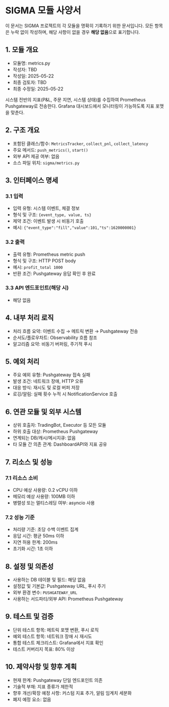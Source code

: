 # SIGMA 모듈 사양서

이 문서는 SIGMA 프로젝트의 각 모듈을 명확히 기록하기 위한 문서입니다. 모든 항목은 누락 없이 작성하며, 해당 사항이 없을 경우 **해당 없음**으로 표기합니다.

## 1. 모듈 개요
* 모듈명: metrics.py
* 작성자: TBD
* 작성일: 2025-05-22
* 최종 검토자: TBD
* 최종 수정일: 2025-05-22

시스템 전반의 지표(P&L, 주문 지연, 시스템 상태)를 수집하여 Prometheus Pushgateway로 전송한다. Grafana 대시보드에서 모니터링이 가능하도록 지표 포맷을 맞춘다.

## 2. 구조 개요
* 포함된 클래스/함수: `MetricsTracker`, `collect_pnl`, `collect_latency`
* 주요 메서드: `push_metrics()`, `start()`
* 외부 API 제공 여부: 없음
* 소스 파일 위치: `sigma/metrics.py`

## 3. 인터페이스 명세
### 3.1 입력
* 입력 유형: 시스템 이벤트, 체결 정보
* 형식 및 구조: `{event_type, value, ts}`
* 제약 조건: 이벤트 발생 시 비동기 호출
* 예시: `{"event_type":"fill","value":101,"ts":1620000001}`

### 3.2 출력
* 출력 유형: Prometheus metric push
* 형식 및 구조: HTTP POST body
* 예시: `profit_total 1000`
* 반환 조건: Pushgateway 응답 확인 후 완료

### 3.3 API 엔드포인트(해당 시)
* 해당 없음

## 4. 내부 처리 로직
* 처리 흐름 요약: 이벤트 수집 → 메트릭 변환 → Pushgateway 전송
* 순서도/플로우차트: Observability 흐름 참조
* 알고리즘 요약: 비동기 버퍼링, 주기적 푸시

## 5. 예외 처리
* 주요 예외 유형: Pushgateway 접속 실패
* 발생 조건: 네트워크 장애, HTTP 오류
* 대응 방식: 재시도 및 로컬 버퍼 저장
* 로깅/알림: 실패 횟수 누적 시 NotificationService 호출

## 6. 연관 모듈 및 외부 시스템
* 상위 호출자: TradingBot, Executor 등 모든 모듈
* 하위 호출 대상: Prometheus Pushgateway
* 연계되는 DB/캐시/메시지큐: 없음
* 타 모듈 간 의존 관계: DashboardAPI와 지표 공유

## 7. 리소스 및 성능
### 7.1 리소스 소비
* CPU 예상 사용량: 0.2 vCPU 이하
* 메모리 예상 사용량: 100MB 이하
* 병렬성 또는 멀티스레딩 여부: asyncio 사용

### 7.2 성능 기준
* 처리량 기준: 초당 수백 이벤트 집계
* 응답 시간: 평균 50ms 이하
* 지연 허용 한계: 200ms
* 초기화 시간: 1초 이하

## 8. 설정 및 의존성
* 사용하는 DB 테이블 및 필드: 해당 없음
* 설정값 및 기본값: Pushgateway URL, 푸시 주기
* 외부 환경 변수: `PUSHGATEWAY_URL`
* 사용하는 서드파티/외부 API: Prometheus Pushgateway

## 9. 테스트 및 검증
* 단위 테스트 항목: 메트릭 포맷 변환, 푸시 로직
* 예외 테스트 항목: 네트워크 장애 시 재시도
* 통합 테스트 체크리스트: Grafana에서 지표 확인
* 테스트 커버리지 목표: 80% 이상

## 10. 제약사항 및 향후 계획
* 현재 한계: Pushgateway 단일 엔드포인트 의존
* 기술적 부채: 지표 종류가 제한적
* 향후 개선/확장 예정 사항: 커스텀 지표 추가, 알림 임계치 세분화
* 폐지 예정 요소: 없음
